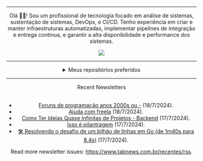 <div align="center">
<hr>
<p>Olá 👋🏾! Sou um profissional de tecnologia focado em análise de sistemas, sustentação de sistemas, DevOps, e CI/CD. Tenho experiência em criar e manter infraestruturas automatizadas, implementar pipelines de integração e entrega contínua, e garantir a alta disponibilidade e performance dos sistemas.</p>
  <img src="https://media.giphy.com/media/yAGIvCiwPJn5C/giphy.gif">
<hr>
  <details>
  <summary>Meus repositórios preferidos</summary>
  <br />
  Alguns dos meus melhores repositórios:
  <br />
<br />
  <ul><li><a href=https://github.com/KubeNerd/aluratube target="_blank" rel="noopener noreferrer">KubeNerd/aluratube</a> (<b>0</b> ✨ and <b>0</b> 🍴): Aluratube - Desenvolvido durante a imersão React da Alura no final de 2022</li><li><a href=https://github.com/KubeNerd/nlw-ia target="_blank" rel="noopener noreferrer">KubeNerd/nlw-ia</a> (<b>0</b> ✨ and <b>0</b> 🍴): Projeto desenvolvido durante a NLW IA - Usando a API da OPENAI</li>
<li>More coming soon :).</li>
</ul>
  </details>
  <hr/>
    <summary>Recent Newsletters</summary>
  <br />
  <ul>
    <li><a href=https://www.tabnews.com.br/Anonymoxys/foruns-de-programacao-anos-2000s-ou target="_blank" rel="noopener noreferrer">Foruns de programação anos 2000s ou -</a> (18/7/2024).</li><li><a href=https://www.tabnews.com.br/Gelado/ajuda-com-freela target="_blank" rel="noopener noreferrer">Ajuda com freela</a> (18/7/2024).</li><li><a href=https://www.tabnews.com.br/Cybersync/como-ter-ideias-quase-infinitas-de-projetos-backend target="_blank" rel="noopener noreferrer">Como Ter Ideias Quase Infinitas de Projetos - Backend</a> (17/7/2024).</li><li><a href=https://www.tabnews.com.br/realrootboy/isso-e-pilantragem target="_blank" rel="noopener noreferrer">Isso é pilantragem</a> (17/7/2024).</li><li><a href=https://www.tabnews.com.br/jnaraujo/resolvendo-o-desafio-de-um-bilhao-de-linhas-em-go-de-1m40s-para-8-4s target="_blank" rel="noopener noreferrer">🛠️ Resolvendo o desafio de um bilhão de linhas em Go (de 1m40s para 8.4s)</a> (17/7/2024).</li>
  </ul>
<p>Read more newsletter issues: <a href="https://www.tabnews.com.br/recentes/rss">https://www.tabnews.com.br/recentes/rss</a>.</p>
  </details>
